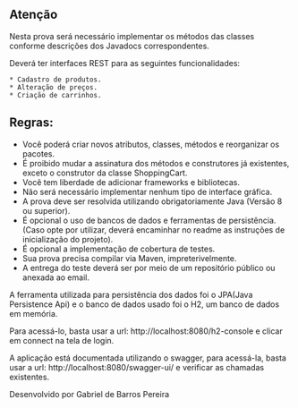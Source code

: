 ## Atenção
Nesta prova será necessário implementar os métodos das classes conforme descrições dos Javadocs correspondentes.

Deverá ter interfaces REST para as seguintes funcionalidades:

    * Cadastro de produtos.
    * Alteração de preços.
    * Criação de carrinhos.

## Regras:

* Você poderá criar novos atributos, classes, métodos e reorganizar os pacotes.
* É proibido mudar a assinatura dos métodos e construtores já existentes, exceto o construtor da classe ShoppingCart.
* Você tem liberdade de adicionar frameworks e bibliotecas.
* Não será necessário implementar nenhum tipo de interface gráfica.
* A prova deve ser resolvida utilizando obrigatoriamente Java (Versão 8 ou superior).
* É opcional o uso de bancos de dados e ferramentas de persistência. 
(Caso opte por utilizar, deverá encaminhar no readme as instruções de inicialização do projeto).
* É opcional a implementação de cobertura de testes.
* Sua prova precisa compilar via Maven, impreterivelmente.
* A entrega do teste deverá ser por meio de um repositório público ou anexada ao email.


A ferramenta utilizada para persistência dos dados foi o JPA(Java Persistence Api) e o banco de dados usado 
foi o H2, um banco de dados em memória.

Para acessá-lo, basta usar a url: http://localhost:8080/h2-console e clicar em connect na tela de login.

A aplicação está documentada utilizando o swagger, para acessá-la, basta usar a url: http://localhost:8080/swagger-ui/
e verificar as chamadas existentes.

Desenvolvido por Gabriel de Barros Pereira
